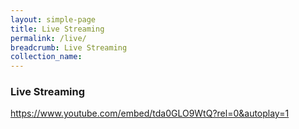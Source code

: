 ```yaml
---
layout: simple-page
title: Live Streaming
permalink: /live/
breadcrumb: Live Streaming
collection_name: 
---
```

### **Live Streaming**
https://www.youtube.com/embed/tda0GLO9WtQ?rel=0&autoplay=1
